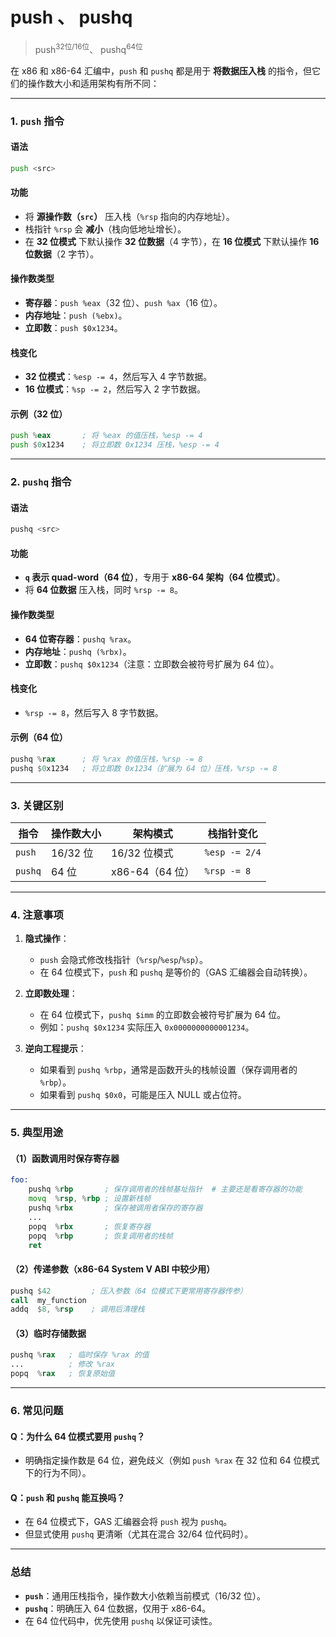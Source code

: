 # push 、 pushq
> push<sup>32位/16位</sup>、 pushq<sup>64位</sup>

在 x86 和 x86-64 汇编中，`push` 和 `pushq` 都是用于 **将数据压入栈** 的指令，但它们的操作数大小和适用架构有所不同：

---

### **1. `push` 指令**
#### **语法**
```asm
push <src>
```
#### **功能**
- 将 **源操作数（`src`）** 压入栈（`%rsp` 指向的内存地址）。
- 栈指针 `%rsp` 会 **减小**（栈向低地址增长）。
- 在 **32 位模式** 下默认操作 **32 位数据**（4 字节），在 **16 位模式** 下默认操作 **16 位数据**（2 字节）。

#### **操作数类型**
- **寄存器**：`push %eax`（32 位）、`push %ax`（16 位）。
- **内存地址**：`push (%ebx)`。
- **立即数**：`push $0x1234`。

#### **栈变化**
- **32 位模式**：`%esp -= 4`，然后写入 4 字节数据。
- **16 位模式**：`%sp -= 2`，然后写入 2 字节数据。

#### **示例（32 位）**
```asm
push %eax       ; 将 %eax 的值压栈，%esp -= 4
push $0x1234    ; 将立即数 0x1234 压栈，%esp -= 4
```

---

### **2. `pushq` 指令**
#### **语法**
```asm
pushq <src>
```
#### **功能**
- **`q` 表示 quad-word（64 位）**，专用于 **x86-64 架构（64 位模式）**。
- 将 **64 位数据** 压入栈，同时 `%rsp -= 8`。

#### **操作数类型**
- **64 位寄存器**：`pushq %rax`。
- **内存地址**：`pushq (%rbx)`。
- **立即数**：`pushq $0x1234`（注意：立即数会被符号扩展为 64 位）。

#### **栈变化**
- `%rsp -= 8`，然后写入 8 字节数据。

#### **示例（64 位）**
```asm
pushq %rax      ; 将 %rax 的值压栈，%rsp -= 8
pushq $0x1234   ; 将立即数 0x1234（扩展为 64 位）压栈，%rsp -= 8
```

---

### **3. 关键区别**
| 指令   | 操作数大小 | 架构模式       | 栈指针变化 |
|--------|------------|----------------|------------|
| `push` | 16/32 位   | 16/32 位模式   | `%esp -= 2/4` |
| `pushq`| 64 位      | x86-64（64 位）| `%rsp -= 8` |

---

### **4. 注意事项**
1. **隐式操作**：
   - `push` 会隐式修改栈指针（`%rsp`/`%esp`/`%sp`）。
   - 在 64 位模式下，`push` 和 `pushq` 是等价的（GAS 汇编器会自动转换）。

2. **立即数处理**：
   - 在 64 位模式下，`pushq $imm` 的立即数会被符号扩展为 64 位。
   - 例如：`pushq $0x1234` 实际压入 `0x0000000000001234`。

3. **逆向工程提示**：
   - 如果看到 `pushq %rbp`，通常是函数开头的栈帧设置（保存调用者的 `%rbp`）。
   - 如果看到 `pushq $0x0`，可能是压入 NULL 或占位符。

---

### **5. 典型用途**
#### **（1）函数调用时保存寄存器**
```asm
foo:
    pushq %rbp       ; 保存调用者的栈帧基址指针  # 主要还是看寄存器的功能
    movq  %rsp, %rbp ; 设置新栈帧
    pushq %rbx       ; 保存被调用者保存的寄存器
    ...
    popq  %rbx       ; 恢复寄存器
    popq  %rbp       ; 恢复调用者的栈帧
    ret
```

#### **（2）传递参数（x86-64 System V ABI 中较少用）**
```asm
pushq $42         ; 压入参数（64 位模式下更常用寄存器传参）
call  my_function
addq  $8, %rsp    ; 调用后清理栈
```

#### **（3）临时存储数据**
```asm
pushq %rax   ; 临时保存 %rax 的值
...          ; 修改 %rax
popq  %rax   ; 恢复原始值
```

---

### **6. 常见问题**
#### **Q：为什么 64 位模式要用 `pushq`？**
- 明确指定操作数是 64 位，避免歧义（例如 `push %rax` 在 32 位和 64 位模式下的行为不同）。

#### **Q：`push` 和 `pushq` 能互换吗？**
- 在 64 位模式下，GAS 汇编器会将 `push` 视为 `pushq`。
- 但显式使用 `pushq` 更清晰（尤其在混合 32/64 位代码时）。

---

### **总结**
- **`push`**：通用压栈指令，操作数大小依赖当前模式（16/32 位）。
- **`pushq`**：明确压入 64 位数据，仅用于 x86-64。
- 在 64 位代码中，优先使用 `pushq` 以保证可读性。
